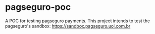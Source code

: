 # pagseguro-poc
A POC for testing pagseguro payments.
This project intends to test the pagseguro's sandbox: https://sandbox.pagseguro.uol.com.br
